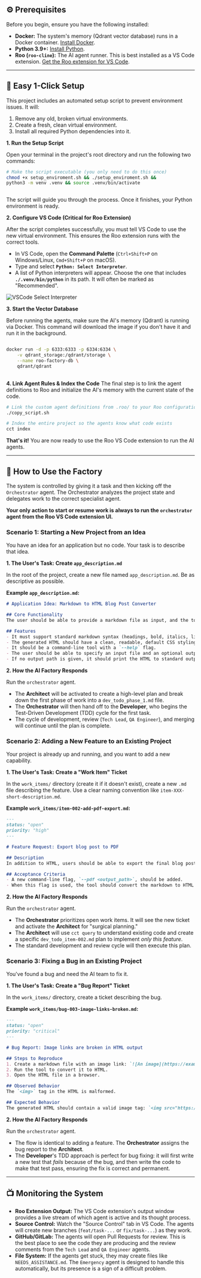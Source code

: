 
## ⚙️ Prerequisites

Before you begin, ensure you have the following installed:

*   **Docker:** The system's memory (Qdrant vector database) runs in a Docker container. [Install Docker](https://docs.docker.com/get-docker/).
*   **Python 3.9+:** [Install Python](https://www.python.org/downloads/).
*   **Roo (`roo-cline`):** The AI agent runner. This is best installed as a VS Code extension. [Get the Roo extension for VS Code](https://marketplace.visualstudio.com/items?itemName=rooveterinaryinc.roo-cline).

---

## 🚀 Easy 1-Click Setup

This project includes an automated setup script to prevent environment issues. It will:
1.  Remove any old, broken virtual environments.
2.  Create a fresh, clean virtual environment.
3.  Install all required Python dependencies into it.

**1. Run the Setup Script**

Open your terminal in the project's root directory and run the following two commands:

```bash
# Make the script executable (you only need to do this once)
chmod +x setup_enviroment.sh && ./setup_enviroment.sh && 
python3 -m venv .venv && source .venv/bin/activate



```

The script will guide you through the process. Once it finishes, your Python environment is ready.

**2. Configure VS Code (Critical for Roo Extension)**

After the script completes successfully, you must tell VS Code to use the new virtual environment. This ensures the Roo extension runs with the correct tools.

*   In VS Code, open the **Command Palette** (`Ctrl+Shift+P` on Windows/Linux, `Cmd+Shift+P` on macOS).
*   Type and select **`Python: Select Interpreter`**.
*   A list of Python interpreters will appear. Choose the one that includes **`./.venv/bin/python`** in its path. It will often be marked as "Recommended".

![VSCode Select Interpreter](https://code.visualstudio.com/assets/docs/python/environments/interpreter-selection.png)

**3. Start the Vector Database**

Before running the agents, make sure the AI's memory (Qdrant) is running via Docker. This command will download the image if you don't have it and run it in the background.
```bash

docker run -d -p 6333:6333 -p 6334:6334 \
    -v qdrant_storage:/qdrant/storage \
    --name roo-factory-db \
    qdrant/qdrant
    
```

**4. Link Agent Rules & Index the Code**
The final step is to link the agent definitions to Roo and initialize the AI's memory with the current state of the code.

```bash
# Link the custom agent definitions from .roo/ to your Roo configuration
./copy_script.sh

# Index the entire project so the agents know what code exists
cct index
```

**That's it!** You are now ready to use the Roo VS Code extension to run the AI agents.

---

## 📖 How to Use the Factory

The system is controlled by giving it a task and then kicking off the `Orchestrator` agent. The Orchestrator analyzes the project state and delegates work to the correct specialist agent.

**Your only action to start or resume work is always to run the `orchestrator` agent from the Roo VS Code extension UI.**

### Scenario 1: Starting a New Project from an Idea

You have an idea for an application but no code. Your task is to describe that idea.

**1. The User's Task: Create `app_description.md`**

In the root of the project, create a new file named `app_description.md`. Be as descriptive as possible.

**Example `app_description.md`:**
```markdown
# Application Idea: Markdown to HTML Blog Post Converter

## Core Functionality
The user should be able to provide a markdown file as input, and the tool should output a styled HTML file.

## Features
- It must support standard markdown syntax (headings, bold, italics, links, images, code blocks).
- The generated HTML should have a clean, readable, default CSS styling.
- It should be a command-line tool with a `--help` flag.
- The user should be able to specify an input file and an optional output file path.
- If no output path is given, it should print the HTML to standard output.
```

**2. How the AI Factory Responds**

Run the `orchestrator` agent.
*   The **Architect** will be activated to create a high-level plan and break down the first phase of work into a `dev_todo_phase_1.md` file.
*   The **Orchestrator** will then hand off to the **Developer**, who begins the Test-Driven Development (TDD) cycle for the first task.
*   The cycle of development, review (`Tech Lead`, `QA Engineer`), and merging will continue until the plan is complete.

### Scenario 2: Adding a New Feature to an Existing Project

Your project is already up and running, and you want to add a new capability.

**1. The User's Task: Create a "Work Item" Ticket**

In the `work_items/` directory (create it if it doesn't exist), create a new `.md` file describing the feature. Use a clear naming convention like `item-XXX-short-description.md`.

**Example `work_items/item-002-add-pdf-export.md`:**
```markdown
---
status: "open"
priority: "high"
---

# Feature Request: Export blog post to PDF

## Description
In addition to HTML, users should be able to export the final blog post as a PDF file.

## Acceptance Criteria
- A new command-line flag, `--pdf <output_path>`, should be added.
- When this flag is used, the tool should convert the markdown to HTML internally, and then render that HTML into a PDF file at the specified output path.
```

**2. How the AI Factory Responds**

Run the `orchestrator` agent.
*   The **Orchestrator** prioritizes open work items. It will see the new ticket and activate the **Architect** for "surgical planning."
*   The **Architect** will use `cct query` to understand existing code and create a specific `dev_todo_item-002.md` plan to implement *only this feature*.
*   The standard development and review cycle will then execute this plan.

### Scenario 3: Fixing a Bug in an Existing Project

You've found a bug and need the AI team to fix it.

**1. The User's Task: Create a "Bug Report" Ticket**

In the `work_items/` directory, create a ticket describing the bug.

**Example `work_items/bug-003-image-links-broken.md`:**
```markdown
---
status: "open"
priority: "critical"
---

# Bug Report: Image links are broken in HTML output

## Steps to Reproduce
1. Create a markdown file with an image link: `![An image](https://example.com/image.png)`
2. Run the tool to convert it to HTML.
3. Open the HTML file in a browser.

## Observed Behavior
The `<img>` tag in the HTML is malformed.

## Expected Behavior
The generated HTML should contain a valid image tag: `<img src="https://example.com/image.png" alt="An image">`.
```

**2. How the AI Factory Responds**

Run the `orchestrator` agent.
*   The flow is identical to adding a feature. The **Orchestrator** assigns the bug report to the **Architect**.
*   The **Developer**'s TDD approach is perfect for bug fixing: it will first write a new test that *fails* because of the bug, and then write the code to make that test pass, ensuring the fix is correct and permanent.

---

## 📺 Monitoring the System

*   **Roo Extension Output:** The VS Code extension's output window provides a live stream of which agent is active and its thought process.
*   **Source Control:** Watch the "Source Control" tab in VS Code. The agents will create new branches (`feat/task-...` or `fix/task-...`) as they work.
*   **GitHub/GitLab:** The agents will open Pull Requests for review. This is the best place to see the code they are producing and the review comments from the `Tech Lead` and `QA Engineer` agents.
*   **File System:** If the agents get stuck, they may create files like `NEEDS_ASSISTANCE.md`. The `Emergency` agent is designed to handle this automatically, but its presence is a sign of a difficult problem.